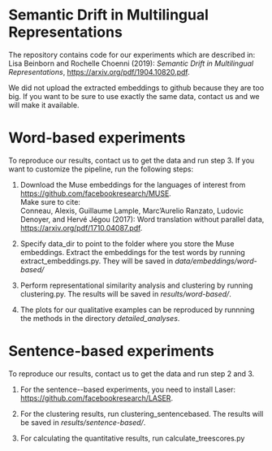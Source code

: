 # Semantic Drift in Multilingual Representations
The repository contains code for our experiments which are described in:
Lisa Beinborn and Rochelle Choenni (2019): *Semantic Drift in Multilingual Representations*, https://arxiv.org/pdf/1904.10820.pdf. 

We did not upload the extracted embeddings to github because they are too big. If you want to be sure to use exactly the same data, contact us and we will make it available.   

# Word-based experiments 
To reproduce our results, contact us to get the data and run step 3. If you want to customize the pipeline, run the following steps:
1) Download the Muse embeddings for the languages of interest from https://github.com/facebookresearch/MUSE. <br> Make sure to cite: <br> 
Conneau, Alexis, Guillaume Lample, Marc’Aurelio Ranzato, Ludovic Denoyer, and Hervé Jégou (2017): Word translation
without parallel data, https://arxiv.org/pdf/1710.04087.pdf. 

2) Specify data_dir to point to the folder where you store the Muse embeddings. Extract the embeddings for the test words by running extract_embeddings.py. They will be saved in *data/embeddings/word-based/*

3) Perform representational similarity analysis and clustering by running clustering.py. The results will be saved in *results/word-based/*. 

4) The plots for our qualitative examples can be reproduced by runnning the methods in the directory *detailed_analyses*.

# Sentence-based experiments
To reproduce our results, contact us to get the data and run step 2 and 3.

1) For the sentence--based experiments, you need to install Laser: https://github.com/facebookresearch/LASER. 

2) For the clustering results, run clustering_sentencebased. The results will be saved in *results/sentence-based/*.

3) For calculating the quantitative results, run calculate_treescores.py
